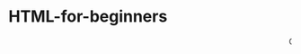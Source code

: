 # HTML-for-beginners
<Html>
<Head>
<Title> beginner</title>
</Head>
<Body>
<Marquee> Code For Beginner of html </marquee>
</Body>
</Html>
